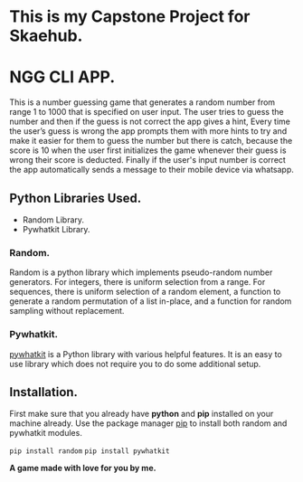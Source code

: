 # This is my Capstone Project for Skaehub.

# NGG CLI APP.

This is a number guessing game that generates a random number from range 1 to 1000 that is specified on user input.
The user tries to guess the number and then if the guess is not correct the app gives a hint, 
Every time the user’s guess is wrong the app prompts them with more hints to try and make it easier for them to guess the number but there is catch, because the score is 10 when the user first initializes the game whenever their guess is wrong their score is deducted.
Finally if the user's input number is correct the app automatically sends a message to their mobile device via whatsapp.

## Python Libraries Used.

* Random Library.
* Pywhatkit Library.

### Random.

Random is a python library which implements pseudo-random number generators.
For integers, there is uniform selection from a range. For sequences, there is uniform selection of a random element, a function to generate a random permutation of a list in-place, and a function for random sampling without replacement.

### Pywhatkit.

[pywhatkit](https://pypi.org/project/pywhatkit/) is a Python library with various helpful features. It is an easy to use library which does not require you to do some additional setup.

## Installation.

First make sure that you already have **python** and **pip** installed on your machine already.
Use the package manager [pip](https://pip.pypa.io/en/stable/) to install both random and pywhatkit modules.

```pip install random```
```pip install pywhatkit```



**A game made with love for you by me.**
